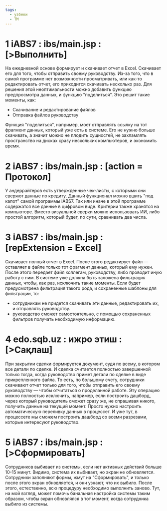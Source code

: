 ```yaml
---
tags:
  - узбеки
  - TM
---
```

# 1 iABS7 : ibs/main.jsp : \[>Выполнить]​
На ежедневной основе формирует и скачивает отчет в Excel. 
Скачивает его для того, чтобы отправить своему руководству. 
Из-за того, что в самой программе нет возможности просматривать, или как-то редактировать отчет, его приходится скачивать несколько раз. 
Для решения этой неоптимальности можно добавить функцию предпросмотра данных, и функцию "поделиться". Это решит такие моменты, как:
- Скачивание и редактирование файлов
- Отправка файлов руководству

Функция "поделиться", например, моет отправлять ссылку на тот фрагмент данных, который уже есть в системе. Его не нужно больше скачивать, а значит можно не плодить сущностей, не захламлять пространство на дисках сразу нескольких компьютеров, и экономить время.

# 2 iABS7 : ibs/main.jsp : \[action = Протокол]​
У андеррайтеров есть утвержденные чек-листы, с которыми они сверяют данные по кредиту. 
Данный функционал можно вшить "под капот" самой программы iABS7. Так или иначе в этой программе содержатся все данные в цифровом виде. Критерии также хранятся на компьюторе. 
Вместо визуальной сверки можно использовать ИИ, либо простой алгоритм, который будет, по сути, сравнивать два числа.

# 3 iABS7 : ibs/main.jsp : \[repExtension = Excel]​
Скачивает полный отчет в Excel. После этого редактирует файл — оставляет в файле только тот фрагмент данных, который ему нужен. После этого передает файл коллегам, руководству, либо проводит иную работу с ним.
В системе уже должна быть заложена фильтрация данных, чтобы, как раз, исключить такие моменты. Если будет предусмотрена фильтрация такого рода, и сохраненные шаблоны для фильтрации, то:
- сотрудникам не придется скачивать эти данные, редактировать их, и отправлять руководству.
- руководство сможет самостоятельно, с помощью сохраненных фильтров получать необходимую информацию.

# 4 edo.sqb.uz : ижро этиш : \[>Сақлаш]​
При закрытии сделки формируется документ, судя по всему, в котором все детали по сделке.  И сделка считается полностью завершенной только тогда, когда руководство примет детали по сделке в виде прикрепленного файла.
То есть, по большому счету, сотрудники скачивают отчет только для того, чтобы отправить его своему руководству — чтобы отчитаться о проделанной работе.
Эту операцию можно полностью исключить, например, если построить дашборд, через который руководитель сможет сразу же, не спрашивая никого, получить данные на текущий момент. 
Просто нужно настроить автоматическую переливку данных в процессет. И уже тут, в процессете мы сможем построить дашборд со всеми разрезами, которые интересуют руководство.

# 5 iABS7 : ibs/main.jsp : \[>Сформировать]​
Сотрудников выбивает из системы, если нет активных действий больше 10-15 минут. Видимо, система их выбивает, но экран не обновляется. Сотрудники заполняют формы, жмут на "Сформировать", и только после этого экран обновляется, и они узнают, что их выбило. После этого, естественно, всю процедуру необходимо выполнить заново.
Тут, на мой взгляд, может помочь банальная настройка системы таким образом, чтобы экран обновлялся в тот момент, когда сотрудника выбило из системы.

# 